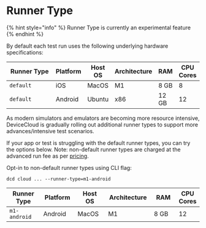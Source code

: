 # Runner Type

{% hint style="info" %}
Runner Type is currently an experimental feature
{% endhint %}

By default each test run uses the following underlying  hardware specifications:

<table><thead><tr><th width="156">Runner Type</th><th>Platform</th><th>Host OS</th><th>Architecture</th><th>RAM</th><th>CPU Cores</th></tr></thead><tbody><tr><td><code>default</code></td><td>iOS</td><td>MacOS</td><td>M1</td><td>8 GB</td><td>8</td></tr><tr><td><code>default</code></td><td>Android</td><td>Ubuntu</td><td>x86</td><td>12 GB</td><td>12</td></tr></tbody></table>



As modern simulators and emulators are becoming more resource intensive, DeviceCloud is gradually rolling out additional runner types to support more advances/intensive test scenarios.

If your app or test is struggling with the default runner types, you can try the options below. Note: non-default runner types are charged at the advanced run fee as per [pricing](https://devicecloud.dev/#pricing).

Opt-in to non-default runner types using CLI flag:&#x20;

`dcd cloud ... --runner-type=m1-android`



<table><thead><tr><th width="163">Runner Type</th><th width="116">Platform</th><th width="115">Host OS</th><th width="138">Architecture</th><th width="117">RAM</th><th>CPU Cores</th></tr></thead><tbody><tr><td><code>m1-android</code></td><td>Android</td><td>MacOS</td><td>M1</td><td>8 GB</td><td>12</td></tr></tbody></table>

